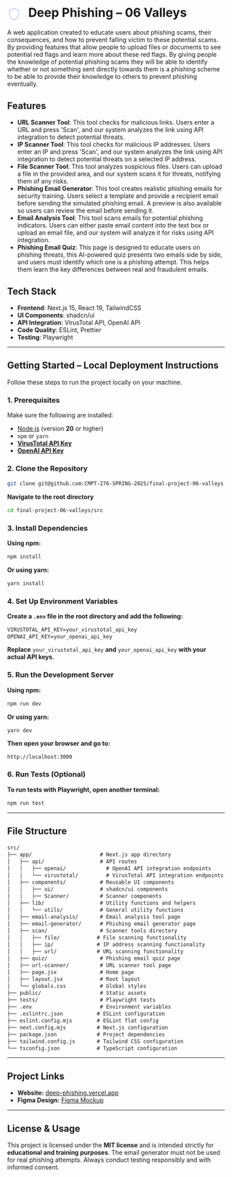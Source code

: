 <h1 align="left">
  <img src="shield.svg" alt="Shield Icon" width="32" style="vertical-align: middle; margin-right: 10px;" />
  Deep Phishing – 06 Valleys
</h1>

A web application created to educate users about phishing scams, their consequences, and how to prevent falling victim to these potential scams. By providing features that allow people to upload files or documents to see potential red flags and learn more about these red flags. By giving people the knowledge of potential phishing scams they will be able to identify whether or not something sent directly towards them is a phishing scheme to be able to provide their knowledge to others to prevent phishing eventually. 

## Features
- **URL Scanner Tool**: This tool checks for malicious links. Users enter a URL and press 'Scan', and our system analyzes the link using API integration to detect potential threats.
- **IP Scanner Tool**: This tool checks for malicious IP addresses. Users enter an IP and press 'Scan', and our system analyzes the link using API integration to detect potential threats on a selected IP address.
- **File Scanner Tool**: This tool analyzes suspicious files. Users can upload a file in the provided area, and our system scans it for threats, notifying them of any risks.
- **Phishing Email Generator**: This tool creates realistic phishing emails for security training. Users select a template and provide a recipient email before sending the simulated phishing email. A preview is also available so users can review the email before sending it.
- **Email Analysis Tool**: This tool scans emails for potential phishing indicators. Users can either paste email content into the text box or upload an email file, and our system will analyze it for risks using API integration.
- **Phishing Email Quiz**: This page is designed to educate users on phishing threats, this AI-powered quiz presents two emails side by side, and users must identify which one is a phishing attempt. This helps them learn the key differences between real and fraudulent emails.

## Tech Stack
- **Frontend**: Next.js 15, React 19, TailwindCSS
- **UI Components**: shadcn/ui
- **API Integration**: VirusTotal API, OpenAI API
- **Code Quality**: ESLint, Prettier
- **Testing**: Playwright

---

## Getting Started – Local Deployment Instructions

Follow these steps to run the project locally on your machine.

### 1. **Prerequisites**

Make sure the following are installed:

- [Node.js](https://nodejs.org/en) (version **20** or higher)
- `npm` or `yarn`
- **[VirusTotal API Key](https://www.virustotal.com/gui/home/upload)**
- **[OpenAI API Key](https://platform.openai.com/api-keys)**

### 2. Clone the Repository
```sh
git clone git@github.com:CMPT-276-SPRING-2025/final-project-06-valleys.git
```
**Navigate to the root directory**
```sh
cd final-project-06-valleys/src
```

### 3. Install Dependencies
**Using npm:**
```sh
npm install
```

**Or using yarn:**
```sh
yarn install
```

### 4. Set Up Environment Variables

**Create a `.env` file in the root directory and add the following:**
```env
VIRUSTOTAL_API_KEY=your_virustotal_api_key
OPENAI_API_KEY=your_openai_api_key
```
**Replace** `your_virustotal_api_key` **and** `your_openai_api_key` **with your actual API keys.**

### 5. Run the Development Server
**Using npm:**
```sh
npm run dev
```
**Or using yarn:**
```sh
yarn dev
```

**Then open your browser and go to:**
```
http://localhost:3000
```

### 6. Run Tests (Optional)
**To run tests with Playwright, open another terminal:**
```sh
npm run test
```

---
## File Structure

```
src/
├── app/                      # Next.js app directory
│   ├── api/                  # API routes
│   │   ├── openai/             # OpenAI API integration endpoints
│   │   └── virustotal/         # VirusTotal API integration endpoints
│   ├── components/           # Reusable UI components
│   │   ├── ui/               # shadcn/ui components
│   │   ├── Scanner/          # Scanner components
│   ├── lib/                  # Utility functions and helpers
│   │   └── utils/            # General utility functions
│   ├── email-analysis/       # Email analysis tool page
│   ├── email-generator/      # Phishing email generator page
│   ├── scan/                 # Scanner tools directory
│   │   ├── file/            # File scanning functionality
│   │   ├── ip/              # IP address scanning functionality 
│   │   ├── url/             # URL scanning functionality
│   ├── quiz/                 # Phishing email quiz page
│   ├── url-scanner/          # URL scanner tool page
│   ├── page.jsx              # Home page
│   ├── layout.jsx            # Root layout
│   └── globals.css           # Global styles
├── public/                   # Static assets
├── tests/                    # Playwright tests
├── .env                      # Environment variables
├── .eslintrc.json           # ESLint configuration
├── eslint.config.mjs        # ESLint flat config
├── next.config.mjs          # Next.js configuration
├── package.json             # Project dependencies
├── tailwind.config.js       # Tailwind CSS configuration
└── tsconfig.json            # TypeScript configuration
```

---

## Project Links
- **Website:** [deep-phishing.vercel.app](https://deep-phishing.vercel.app/)
- **Figma Design:** [Figma Mockup](https://www.figma.com/design/y4kHVPOzWIWg3aWcmWZJC6/CMPT-276---06-Valleys?node-id=2-4&p=f&t=PgEmEwuBzdfAKXPk-0)



---
## License & Usage

This project is licensed under the **MIT license** and is intended strictly for **educational and training purposes**. The email generator must not be used for real phishing attempts. Always conduct testing responsibly and with informed consent.
